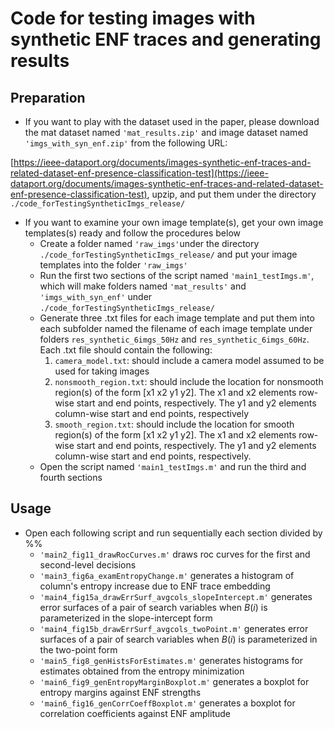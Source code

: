 # Code for testing images with synthetic ENF traces and generating results

## Preparation
* If you want to play with the dataset used in the paper, please download the mat dataset named `'mat_results.zip'` and image dataset named `'imgs_with_syn_enf.zip'` from the following URL:

[https://ieee-dataport.org/documents/images-synthetic-enf-traces-and-related-dataset-enf-presence-classification-test](https://ieee-dataport.org/documents/images-synthetic-enf-traces-and-related-dataset-enf-presence-classification-test), upzip, and put them under the directory `./code_forTestingSyntheticImgs_release/`
* If you want to examine your own image template(s), get your own image templates(s) ready and follow the procedures below
  * Create a folder named `'raw_imgs'`under the directory `./code_forTestingSyntheticImgs_release/` and put your image templates into the folder `'raw_imgs'`
  * Run the first two sections of the script named `'main1_testImgs.m'`, which will make folders named  `'mat_results'` and `'imgs_with_syn_enf'` under `./code_forTestingSyntheticImgs_release/`
  * Generate three .txt files for each image template and put them into each subfolder named the filename of each image template under folders `res_synthetic_6imgs_50Hz` and `res_synthetic_6imgs_60Hz`. Each .txt file should contain the following:
	1) `camera_model.txt`: should include a camera model assumed to be used for taking images
	2) `nonsmooth_region.txt`: should include the location for nonsmooth region(s) of the form [x1 x2 y1 y2]. The x1 and x2 elements row-wise start and end points, respectively. The y1 and y2 elements column-wise start and end points, respectively
	3) `smooth_region.txt`: should include the location for smooth region(s) of the form [x1 x2 y1 y2]. The x1 and x2 elements row-wise start and end points, respectively. The y1 and y2 elements column-wise start and end points, respectively.
   * Open the script named `'main1_testImgs.m'` and run the third and fourth sections


## Usage
* Open each following script and run sequentially each section divided by %%
   * `'main2_fig11_drawRocCurves.m'` draws roc curves for the first and second-level decisions
   * `'main3_fig6a_examEntropyChange.m'` generates a histogram of column's entropy increase due to ENF trace embedding
   * `'main4_fig15a_drawErrSurf_avgcols_slopeIntercept.m'` generates error surfaces of a pair of search variables when $B(i)$ is parameterized in the slope-intercept form
   * `'main4_fig15b_drawErrSurf_avgcols_twoPoint.m'` generates error surfaces of a pair of search variables when $B(i)$ is parameterized in the two-point form
   * `'main5_fig8_genHistsForEstimates.m'` generates histograms for estimates obtained from the entropy minimization
   * `'main6_fig9_genEntropyMarginBoxplot.m'` generates a boxplot for entropy margins against ENF strengths
   * `'main6_fig16_genCorrCoeffBoxplot.m'` generates a boxplot for correlation coefficients against ENF amplitude
